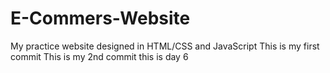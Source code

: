 # E-Commers-Website
My practice website designed in HTML/CSS and JavaScript
This is my first commit
This is my 2nd commit
this is day 6
